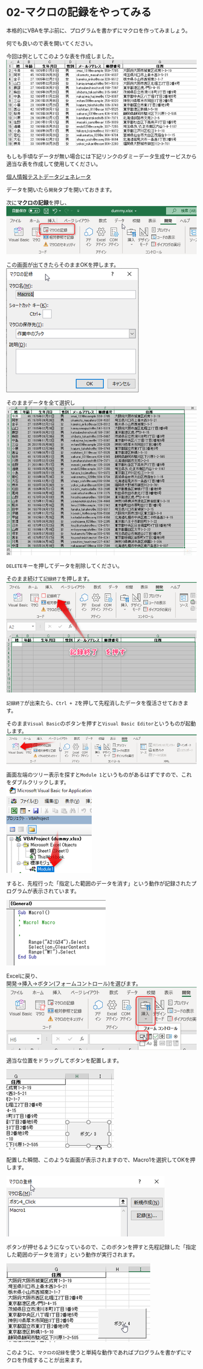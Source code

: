 # 02-マクロの記録をやってみる

本格的にVBAを学ぶ前に、プログラムを書かずにマクロを作ってみましょう。  


何でも良いので表を開いてください。  

今回は例としてこのような表を作成しました。  
![](images/02-RecordMacro/02-RecordMacro20222803-154140.png)

もしも手頃なデータが無い場合には下記リンクのダミーデータ生成サービスから適当な表を作成して使用してください。  

[個人情報テストデータジェネレータ](https://testdata.userlocal.jp/)

データを開いたら`開発`タブを開いておきます。  

次に**マクロの記録**を押し、  
![](images/02-RecordMacro/02-RecordMacro20222803-154120.png)  

この画面が出てきたらそのままOKを押します。  
![](images/02-RecordMacro/02-RecordMacro20222803-154959.png)  

そのままデータを全て選択し  
![](images/02-RecordMacro/02-RecordMacro20222803-155110.png)  

`DELETE`キーを押してデータを削除してください。  

そのまま続けて`記録終了`を押します。  
![](images/02-RecordMacro/02-RecordMacro20222803-155247.png)  

`記録終了`が出来たら、`Ctrl + Z`を押して先程消したデータを復活させておきます。  

そのまま`Visual Basic`のボタンを押すと`Visual Basic Editor`というものが起動します。  
![](images/02-RecordMacro/02-RecordMacro20222803-155513.png)  


画面左端のツリー表示を探すと`Module 1`というものがあるはずですので、これをダブルクリックします。  
![](images/02-RecordMacro/02-RecordMacro20222803-155636.png)  

すると、先程行った「指定した範囲のデータを消す」という動作が記録されたプログラムが表示されています。  

![](images/02-RecordMacro/02-RecordMacro20222803-155736.png)

Excelに戻り、  
開発→挿入→ボタン(フォームコントロール)を選びます。  
![](images/02-RecordMacro/02-RecordMacro20222803-155953.png)  

適当な位置をドラッグしてボタンを配置します。  

![](images/02-RecordMacro/02-RecordMacro20222803-160216.png)  

配置した瞬間、このような画面が表示されますので、Macro1を選択してOKを押します。  

![](images/02-RecordMacro/02-RecordMacro20222803-160251.png)  

ボタンが押せるようになっているので、このボタンを押すと先程記録した「指定した範囲のデータを消す」という動作が実行されます。  

![](images/02-RecordMacro/02-RecordMacro20222803-160604.png)  

このように、`マクロの記録`を使うと単純な動作であればプログラムを書かずにマクロを作成することが出来ます。  



